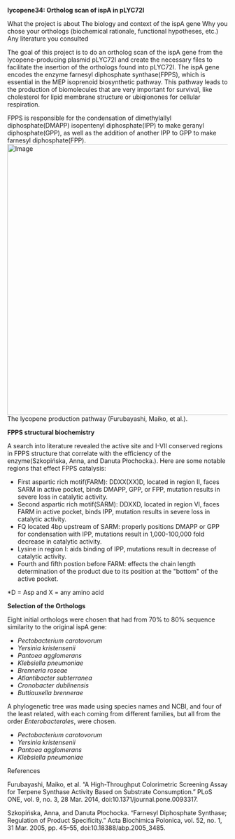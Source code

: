 **lycopene34: Ortholog scan of ispA in pLYC72I**

What the project is about
The biology and context of the ispA gene
Why you chose your orthologs (biochemical rationale, functional hypotheses, etc.)
Any literature you consulted

The goal of this project is to do an ortholog scan of the ispA gene from the lycopene-producing plasmid pLYC72I and create the necessary files to facilitate the insertion of the orthologs found into pLYC72I. The ispA gene encodes the enzyme farnesyl diphosphate synthase(FPPS), which is essential in the MEP isoprenoid biosynthetic pathway. This pathway leads to the production of biomolecules that are very important for survival, like cholesterol for lipid membrane structure or ubiqionones for cellular respiration. 
  
FPPS is responsible for the condensation of dimethylallyl diphosphate(DMAPP) isopentenyl diphosphate(IPP) to make geranyl diphosphate(GPP), as well as the addition of another IPP to GPP to make farnesyl diphosphate(FPP). 
<img width="618" alt="Image" src="https://github.com/user-attachments/assets/5ea80372-d386-4e2b-a2fc-984ca8354c66" /> The lycopene production pathway (Furubayashi, Maiko, et al.).


**FPPS structural biochemistry**

A search into literature revealed the active site and I-VII conserved regions in FPPS structure that correlate with the efficiency of the enzyme(Szkopińska, Anna, and Danuta Płochocka.). Here are some notable regions that effect FPPS catalysis:
- First aspartic rich motif(FARM): DDXX(XX)D, located in region II, faces SARM in active pocket, binds DMAPP, GPP, or FPP, mutation results in severe loss in catalytic activity.
- Second aspartic rich motif(SARM): DDXXD, located in region VI, faces FARM in active pocket, binds IPP, mutation results in severe loss in catalytic activity.
- FQ located 4bp upstream of SARM: properly positions DMAPP or GPP for condensation with IPP, mutations result in 1,000-100,000 fold decrease in catalytic activity.
- Lysine in region I: aids binding of IPP, mutations result in decrease of catalytic activity. 
- Fourth and fifth postion before FARM: effects the chain length determination of the product due to its position at the "bottom" of the active pocket.

*D  = Asp and X = any amino acid


**Selection of the Orthologs**

Eight initial orthologs were chosen that had from 70% to 80% sequence similarity to the original ispA gene:
- _Pectobacterium carotovorum_
- _Yersinia kristensenii_
- _Pantoea agglomerans_
- _Klebsiella pneumoniae_
- _Brenneria roseae_
- _Atlantibacter subterranea_
- _Cronobacter dublinensis_
- _Buttiauxella brennerae_

A phylogenetic tree was made using species names and NCBI, and four of the least related, with each coming from different families, but all from the order _Enterobacterales_, were chosen.
- _Pectobacterium carotovorum_
- _Yersinia kristensenii_
- _Pantoea agglomerans_
- _Klebsiella pneumoniae_




References

Furubayashi, Maiko, et al. “A High-Throughput Colorimetric Screening Assay for     Terpene Synthase Activity Based on Substrate Consumption.” PLoS ONE, vol. 9, no. 3, 28 Mar. 2014, doi:10.1371/journal.pone.0093317. 

Szkopińska, Anna, and Danuta Płochocka. “Farnesyl Diphosphate Synthase; Regulation of Product Specificity.” Acta Biochimica Polonica, vol. 52, no. 1, 31 Mar. 2005, pp. 45–55, doi:10.18388/abp.2005_3485.
